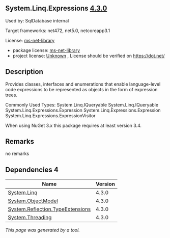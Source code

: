 System.Linq.Expressions [4.3.0](https://www.nuget.org/packages/System.Linq.Expressions/4.3.0)
--------------------

Used by: SqlDatabase internal

Target frameworks: net472, net5.0, netcoreapp3.1

License: [ms-net-library](../../../../licenses/ms-net-library) 

- package license: [ms-net-library](http://go.microsoft.com/fwlink/?LinkId=329770) 
- project license: [Unknown](https://dot.net/) , License should be verified on https://dot.net/

Description
-----------
Provides classes, interfaces and enumerations that enable language-level code expressions to be represented as objects in the form of expression trees.

Commonly Used Types:
System.Linq.IQueryable<T>
System.Linq.IQueryable
System.Linq.Expressions.Expression<TDelegate>
System.Linq.Expressions.Expression
System.Linq.Expressions.ExpressionVisitor
 
When using NuGet 3.x this package requires at least version 3.4.

Remarks
-----------
no remarks


Dependencies 4
-----------

|Name|Version|
|----------|:----|
|[System.Linq](../../../../packages/nuget.org/system.linq/4.3.0)|4.3.0|
|[System.ObjectModel](../../../../packages/nuget.org/system.objectmodel/4.3.0)|4.3.0|
|[System.Reflection.TypeExtensions](../../../../packages/nuget.org/system.reflection.typeextensions/4.3.0)|4.3.0|
|[System.Threading](../../../../packages/nuget.org/system.threading/4.3.0)|4.3.0|

*This page was generated by a tool.*